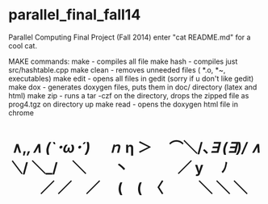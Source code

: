 parallel_final_fall14
=====================

Parallel Computing Final Project (Fall 2014)
enter "cat README.md" for a cool cat.

MAKE commands:
make       - compiles all file
make hash  - compiles just src/hashtable.cpp
make clean - removes unneeded files ( *.o,  *~, executables)
make edit  - opens all files in gedit (sorry if u don't like gedit)
make dox   - generates doxygen files, puts them in doc/ directory (latex and html)
make zip   - runs a tar -czf on the directory, drops the zipped file as prog4.tgz on directory up
make read  - opens the doxygen html file in chrome

‌     ∧,_,∧
    (`･ω･´)　 ｎ_
  η  ＞　 ⌒＼/､_∃
 (∃)/   ∧　　＼_/
 ＼_/　＼　　丶
　  　　／ y　 ﾉ
　  　／ ／　／
    　(　(　〈
　   　＼ ＼  ＼
　   　
=====================
